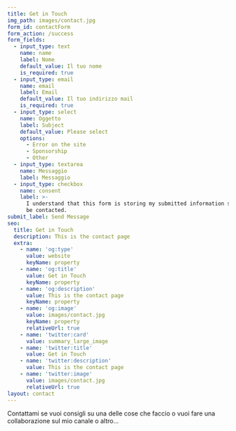 ```yaml
---
title: Get in Touch
img_path: images/contact.jpg
form_id: contactForm
form_action: /success
form_fields:
  - input_type: text
    name: name
    label: Nome
    default_value: Il tuo nome
    is_required: true
  - input_type: email
    name: email
    label: Email
    default_value: Il tuo indirizzo mail
    is_required: true
  - input_type: select
    name: Oggetto
    label: Subject
    default_value: Please select
    options:
      - Error on the site
      - Sponsorship
      - Other
  - input_type: textarea
    name: Messaggio
    label: Messaggio
  - input_type: checkbox
    name: consent
    label: >-
      I understand that this form is storing my submitted information so I can
      be contacted.
submit_label: Send Message
seo:
  title: Get in Touch
  description: This is the contact page
  extra:
    - name: 'og:type'
      value: website
      keyName: property
    - name: 'og:title'
      value: Get in Touch
      keyName: property
    - name: 'og:description'
      value: This is the contact page
      keyName: property
    - name: 'og:image'
      value: images/contact.jpg
      keyName: property
      relativeUrl: true
    - name: 'twitter:card'
      value: summary_large_image
    - name: 'twitter:title'
      value: Get in Touch
    - name: 'twitter:description'
      value: This is the contact page
    - name: 'twitter:image'
      value: images/contact.jpg
      relativeUrl: true
layout: contact
---
```

Contattami se vuoi consigli su una delle cose che faccio o vuoi fare una collaborazione sul mio canale o altro...

